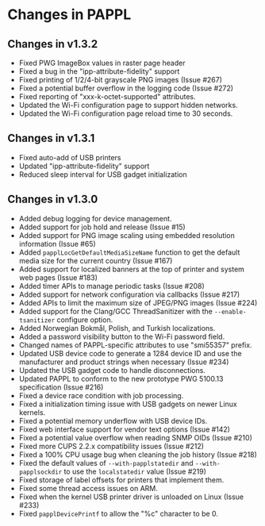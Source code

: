 Changes in PAPPL
================

Changes in v1.3.2
-----------------

- Fixed PWG ImageBox values in raster page header
- Fixed a bug in the "ipp-attribute-fidelity" support
- Fixed printing of 1/2/4-bit grayscale PNG images (Issue #267)
- Fixed a potential buffer overflow in the logging code (Issue #272)
- Fixed reporting of "xxx-k-octet-supported" attributes.
- Updated the Wi-Fi configuration page to support hidden networks.
- Updated the Wi-Fi configuration page reload time to 30 seconds.


Changes in v1.3.1
-----------------

- Fixed auto-add of USB printers
- Updated "ipp-attribute-fidelity" support
- Reduced sleep interval for USB gadget initialization


Changes in v1.3.0
-----------------

- Added debug logging for device management.
- Added support for job hold and release (Issue #15)
- Added support for PNG image scaling using embedded resolution information
  (Issue #65)
- Added `papplLocGetDefaultMediaSizeName` function to get the default media size
  for the current country (Issue #167)
- Added support for localized banners at the top of printer and system web pages
  (Issue #183)
- Added timer APIs to manage periodic tasks (Issue #208)
- Added support for network configuration via callbacks (Issue #217)
- Added APIs to limit the maximum size of JPEG/PNG images (Issue #224)
- Added support for the Clang/GCC ThreadSanitizer with the `--enable-tsanitizer`
  configure option.
- Added Norwegian Bokmål, Polish, and Turkish localizations.
- Added a password visibility button to the Wi-Fi password field.
- Changed names of PAPPL-specific attributes to use "smi55357" prefix.
- Updated USB device code to generate a 1284 device ID and use the manufacturer
  and product strings when necessary (Issue #234)
- Updated the USB gadget code to handle disconnections.
- Updated PAPPL to conform to the new prototype PWG 5100.13 specification
  (Issue #216)
- Fixed a device race condition with job processing.
- Fixed a initialization timing issue with USB gadgets on newer Linux kernels.
- Fixed a potential memory underflow with USB device IDs.
- Fixed web interface support for vendor text options (Issue #142)
- Fixed a potential value overflow when reading SNMP OIDs (Issue #210)
- Fixed more CUPS 2.2.x compatibility issues (Issue #212)
- Fixed a 100% CPU usage bug when cleaning the job history (Issue #218)
- Fixed the default values of `--with-papplstatedir` and `--with-papplsockdir`
  to use the `localstatedir` value (Issue #219)
- Fixed storage of label offsets for printers that implement them.
- Fixed some thread access issues on ARM.
- Fixed when the kernel USB printer driver is unloaded on Linux (Issue #233)
- Fixed `papplDevicePrintf` to allow the "%c" character to be 0.
